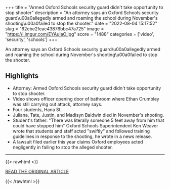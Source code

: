 +++
title = "Armed Oxford Schools security guard didn't take opportunity to stop shooter"
description = "An attorney says an Oxford Schools security guard\u00a0allegedly armed and roaming the school during November's shooting\u00a0failed to stop the shooter."
date = "2022-08-04 15:17:52"
slug = "62ebe2feac43876bbc47a725"
image = "https://i.imgur.com/EYAuIaO.jpg"
score = "1488"
categories = ['video', 'security', 'schools']
+++

An attorney says an Oxford Schools security guard\u00a0allegedly armed and roaming the school during November's shooting\u00a0failed to stop the shooter.

## Highlights

- Attorney: Armed Oxford Schools security guard didn't take opportunity to stop shooter.
- Video shows officer opening door of bathroom where Ethan Crumbley was still carrying out attack, attorney says.
- Four students, Hana St.
- Juliana, Tate, Justin, and Madisyn Baldwin died in November's shooting.
- Student's father: "There was literally someone 5 feet away from him that could have stopped him" Oxford Schools Superintendent Ken Weaver wrote that students and staff acted "swiftly" and followed training guidelines in response to the shooting, he wrote in a news release.
- A lawsuit filed earlier this year claims Oxford employees acted negligently in failing to stop the alleged shooter.

---

{{< rawhtml >}}
  <p class="article-category">
    <a target="_blank" href="https://www.freep.com/story/news/local/michigan/oakland/2022/08/03/oxford-school-shooting-security-guard/10224520002/">READ THE ORIGINAL ARTICLE</a>
  </p>
{{< /rawhtml >}}
